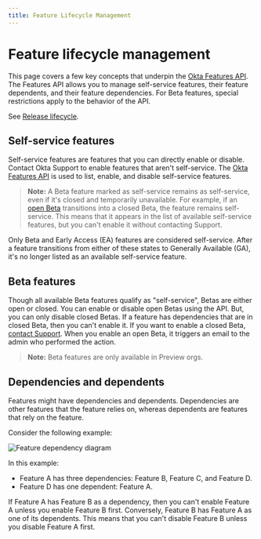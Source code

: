 ```yaml
---
title: Feature Lifecycle Management
---
```


# Feature lifecycle management

This page covers a few key concepts that underpin the [Okta Features API](/docs/reference/api/features/). The Features API allows you to manage self-service features, their feature dependents, and their feature dependencies. For Beta features, special restrictions apply to the behavior of the API.

See [Release lifecycle](https://developer.okta.com/docs/api/openapi/okta-management/guides/release-lifecycle/).

## Self-service features

Self-service features are features that you can directly enable or disable. Contact Okta Support to enable features that aren't self-service. The [Okta Features API](/docs/reference/api/features/) is used to list, enable, and disable self-service features.

> **Note:** A Beta feature marked as self-service remains as self-service, even if it's closed and temporarily unavailable. For example, if an [open Beta](#beta-features) transitions into a closed Beta, the feature remains self-service. This means that it appears in the list of available self-service features, but you can't enable it without contacting Support.

Only Beta and Early Access (EA) features are considered self-service. After a feature transitions from either of these states to Generally Available (GA), it's no longer listed as an available self-service feature.

## Beta features

Though all available Beta features qualify as "self-service", Betas are either open or closed. You can enable or disable open Betas using the API. But, you can only disable closed Betas. If a feature has dependencies that are in closed Beta, then you can't enable it. If you want to enable a closed Beta, [contact Support](https://support.okta.com). When you enable an open Beta, it triggers an email to the admin who performed the action.

> **Note:** Beta features are only available in Preview orgs.

## Dependencies and dependents

Features might have dependencies and dependents. Dependencies are other features that the feature relies on, whereas dependents are features that rely on the feature.

Consider the following example:

<div class="half">

![Feature dependency diagram](/img/concepts/feature-relation.png)

</div>

<!-- Source for image. Generated using http://www.plantuml.com/plantuml/uml/

@startuml
skinparam monochrome true

object "Feature A" as featA
object "Feature B" as featB
object "Feature C" as featC
object "Feature D" as featD

featA ..> featB
featA ..> featC
featA ..> featD
@enduml

-->

In this example:

* Feature A has three dependencies: Feature B, Feature C, and Feature D.
* Feature D has one dependent: Feature A.

If Feature A has Feature B as a dependency, then you can't enable Feature A unless you enable Feature B first. Conversely, Feature B has Feature A as one of its dependents. This means that you can't disable Feature B unless you disable Feature A first.